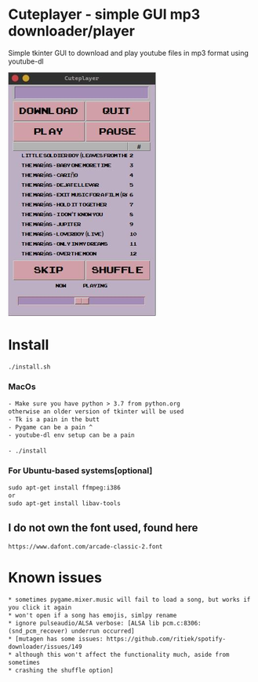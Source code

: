 # Cuteplayer - simple GUI mp3 downloader/player

Simple tkinter GUI to download and play youtube files in mp3 format using youtube-dl

![GUI interface](https://github.com/lustered/cuteplayer/blob/master/pics/master.jpeg)

# Install

    ./install.sh

### MacOs

    - Make sure you have python > 3.7 from python.org
    otherwise an older version of tkinter will be used
    - Tk is a pain in the butt
    - Pygame can be a pain ^
    - youtube-dl env setup can be a pain

    - ./install

### For Ubuntu-based systems[optional]

    sudo apt-get install ffmpeg:i386
    or
    sudo apt-get install libav-tools

## I do not own the font used, found here

    https://www.dafont.com/arcade-classic-2.font

# Known issues

    * sometimes pygame.mixer.music will fail to load a song, but works if you click it again
    * won't open if a song has emojis, simlpy rename
    * ignore pulseaudio/ALSA verbose: [ALSA lib pcm.c:8306:(snd_pcm_recover) underrun occurred]
    * [mutagen has some issues: https://github.com/ritiek/spotify-downloader/issues/149
    * although this won't affect the functionality much, aside from sometimes
    * crashing the shuffle option]
